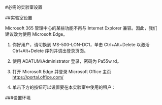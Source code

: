 #必需的实验室设置

##实验室设置

Microsoft 365 管理中心的某些功能不再与 Internet Explorer 兼容。因此，我们建议改为使用 Microsoft Edge。

1. 你好用户，请切换到 MS-500-LON-DC1，单击 Ctrl+Alt+Delete 以激活 Ctrl+Alt+Delete 序列并调出登录页面。

2. 使用 ADATUM\Administrator 登录，密码为 Pa55w.rd。

3. 打开 Microsoft Edge 并登录 Microsoft Office 主页 https://portal.office.com/

4. 单击下方的按钮可以设置要在本实验室中使用的租户：

###设置环境
